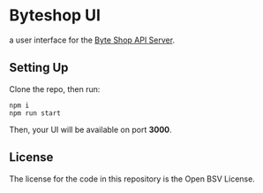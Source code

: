 # Byteshop UI

a user interface for the [Byte Shop API Server](https://github.com/p2ppsr/byte-shop).

## Setting Up

Clone the repo, then run:

```
npm i
npm run start
```

Then, your UI will be available on port **3000**.

## License

The license for the code in this repository is the Open BSV License.
